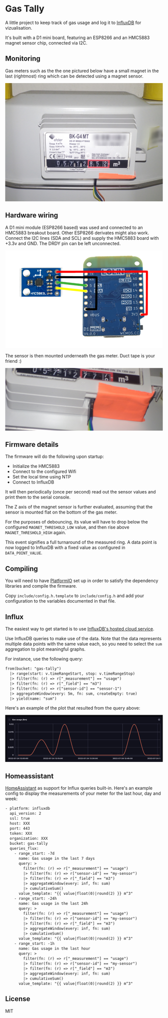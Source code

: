 # Gas Tally

A little project to keep track of gas usage and log it to [InfluxDB](https://www.influxdata.com/) for vizualisation.

It's built with a D1 mini board, featuring an ESP8266 and an HMC5883 magnet sensor chip, connected via I2C.

## Monitoring

Gas meters such as the the one pictured below have a small magnet in the last (rightmost) ring which
can be detected using a magnet sensor.

![meter](https://raw.githubusercontent.com/zonque/gas-tally/main/images/meter.jpg)

## Hardware wiring

A D1 mini module (ESP8266 based) was used and connected to an HMC5883 breakout board. Other ESP8266 derivates might also work.
Connect the I2C lines (SDA and SCL) and supply the HMC5883 board with +3.3v and GND. The DRDY pin can be left unconnected.

![wiring schematics](https://github.com/zonque/gas-tally/blob/main/images/wiring.png)

The sensor is then mounted underneath the gas meter. Duct tape is your friend :)

![installed](https://github.com/zonque/gas-tally/blob/main/images/installed.jpg)

## Firmware details

The firmware will do the following upon startup:

* Initialize the HMC5883
* Connect to the configured Wifi
* Set the local time using NTP
* Connect to InfluxDB

It will then periodically (once per second) read out the sensor values and print them to the serial console.

The Z axis of the magnet sensor is further evaluated, assuming that the sensor is mounted flat on the bottom of the gas meter.

For the purposes of debouncing, its value will have to drop below the configured `MAGNET_THRESHOLD_LOW` value,
and then rise above `MAGNET_THRESHOLD_HIGH` again.

This event signifies a full turnaround of the measured ring. A data point is now logged to InfluxDB with a fixed value as
configured in `DATA_POINT_VALUE`.

## Compiling

You will need to have [PlatformIO](https://platformio.org/) set up in order to satisfy the dependency libraries and compile the firmware.

Copy `include/config.h.template` to `include/config.h` and add your configuration to the variables documented in that file.

## Influx

The easiest way to get started is to use [InfluxDB's hosted cloud service](https://cloud2.influxdata.com/signup).

Use InfluxDB queries to make use of the data. Note that the data represents multiple data points with the same value each,
so you need to select the `sum` aggregation to plot meaningful graphs.

For instance, use the following query:

```
from(bucket: "gas-tally")
  |> range(start: v.timeRangeStart, stop: v.timeRangeStop)
  |> filter(fn: (r) => r["_measurement"] == "usage")
  |> filter(fn: (r) => r["_field"] == "m3")
  |> filter(fn: (r) => r["sensor-id"] == "sensor-1")
  |> aggregateWindow(every: 5m, fn: sum, createEmpty: true)
  |> yield(name: "sum")
```

Here's an example of the plot that resulted from the query above:

![influx graph example](https://github.com/zonque/gas-tally/blob/main/images/influx.png)

## Homeassistant

[HomeAssistant](https://home-assistant.io) as support for Influx queries built-in. Here's an example config to display the measurements of your meter for the last hour, day and week:

```
- platform: influxdb
  api_version: 2
  ssl: true
  host: XXX
  port: 443
  token: XXX
  organization: XXX
  bucket: gas-tally
  queries_flux:
    - range_start: -7d
      name: Gas usage in the last 7 days
      query: >
        filter(fn: (r) => r["_measurement"] == "usage")
        |> filter(fn: (r) => r["sensor-id"] == "my-sensor")
        |> filter(fn: (r) => r["_field"] == "m3")
        |> aggregateWindow(every: inf, fn: sum)
        |> cumulativeSum()
      value_template: "{{ value|float(0)|round(2) }} m^3"
    - range_start: -24h
      name: Gas usage in the last 24h
      query: >
        filter(fn: (r) => r["_measurement"] == "usage")
        |> filter(fn: (r) => r["sensor-id"] == "my-sensor")
        |> filter(fn: (r) => r["_field"] == "m3")
        |> aggregateWindow(every: inf, fn: sum)
        |> cumulativeSum()
      value_template: "{{ value|float(0)|round(2) }} m^3"
    - range_start: -1h
      name: Gas usage in the last hour
      query: >
        filter(fn: (r) => r["_measurement"] == "usage")
        |> filter(fn: (r) => r["sensor-id"] == "my-sensor")
        |> filter(fn: (r) => r["_field"] == "m3")
        |> aggregateWindow(every: inf, fn: sum)
        |> cumulativeSum()
      value_template: "{{ value|float(0)|round(2) }} m^3"
```

## License

MIT